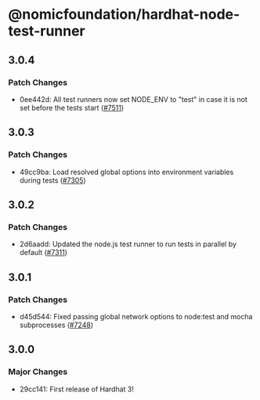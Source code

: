 # @nomicfoundation/hardhat-node-test-runner

## 3.0.4

### Patch Changes

- 0ee442d: All test runners now set NODE_ENV to "test" in case it is not set before the tests start ([#7511](https://github.com/NomicFoundation/hardhat/issues/7511))

## 3.0.3

### Patch Changes

- 49cc9ba: Load resolved global options into environment variables during tests ([#7305](https://github.com/NomicFoundation/hardhat/pull/7305))

## 3.0.2

### Patch Changes

- 2d6aadd: Updated the node.js test runner to run tests in parallel by default ([#7311](https://github.com/NomicFoundation/hardhat/issues/7311))

## 3.0.1

### Patch Changes

- d45d544: Fixed passing global network options to node:test and mocha subprocesses ([#7248](https://github.com/NomicFoundation/hardhat/issues/7248))

## 3.0.0

### Major Changes

- 29cc141: First release of Hardhat 3!
